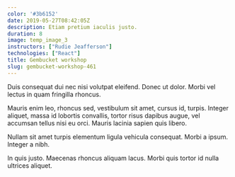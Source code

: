 ```yaml
---
color: '#3b6152'
date: 2019-05-27T08:42:05Z
description: Etiam pretium iaculis justo.
duration: 8
image: temp_image_3
instructors: ["Rudie Jeafferson"]
technologies: ["React"]
title: Gembucket workshop
slug: gembucket-workshop-461
---
```

Duis consequat dui nec nisi volutpat eleifend. Donec ut dolor. Morbi vel lectus in quam fringilla rhoncus.

Mauris enim leo, rhoncus sed, vestibulum sit amet, cursus id, turpis. Integer aliquet, massa id lobortis convallis, tortor risus dapibus augue, vel accumsan tellus nisi eu orci. Mauris lacinia sapien quis libero.

Nullam sit amet turpis elementum ligula vehicula consequat. Morbi a ipsum. Integer a nibh.

In quis justo. Maecenas rhoncus aliquam lacus. Morbi quis tortor id nulla ultrices aliquet.
